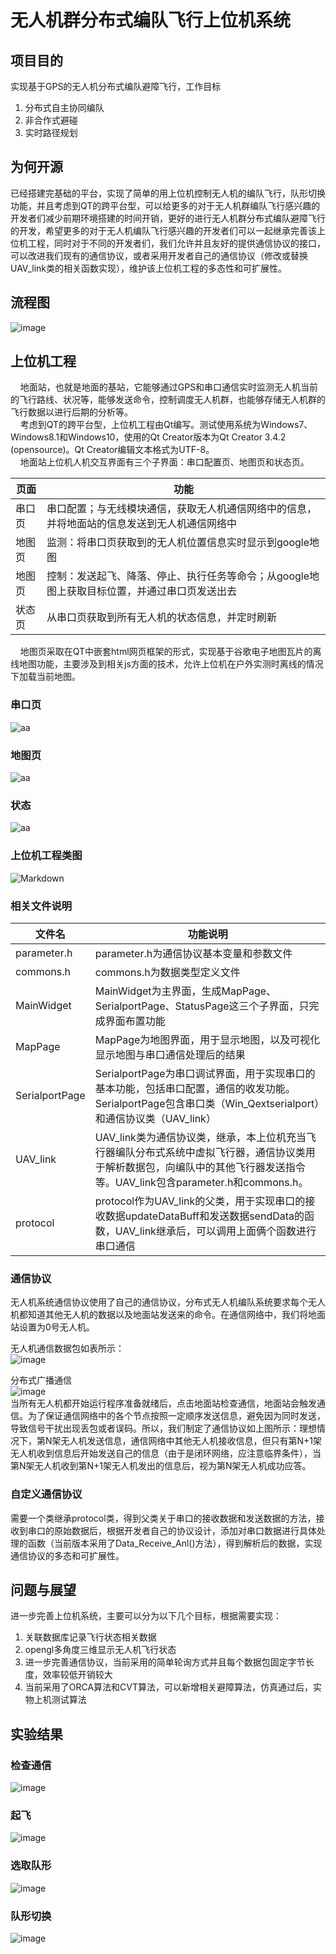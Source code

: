 # 无人机群分布式编队飞行上位机系统    
## 项目目的
实现基于GPS的无人机分布式编队避障飞行，工作目标
1. 分布式自主协同编队
2. 非合作式避碰
3. 实时路径规划  
## 为何开源
已经搭建完基础的平台，实现了简单的用上位机控制无人机的编队飞行，队形切换功能，并且考虑到QT的跨平台型，可以给更多的对于无人机群编队飞行感兴趣的开发者们减少前期环境搭建的时间开销，更好的进行无人机群分布式编队避障飞行的开发，希望更多的对于无人机编队飞行感兴趣的开发者们可以一起继承完善该上位机工程，同时对于不同的开发者们，我们允许并且友好的提供通信协议的接口，可以改进我们现有的通信协议，或者采用开发者自己的通信协议（修改或替换UAV_link类的相关函数实现），维护该上位机工程的多态性和可扩展性。
## 流程图
![image](http://ww4.sinaimg.cn/large/006HJ39wgy1ffu7cq4m39j30ia0lf74x.jpg)
## 上位机工程
&nbsp;&nbsp;&nbsp;&nbsp;地面站，也就是地面的基站，它能够通过GPS和串口通信实时监测无人机当前的飞行路线、状况等，能够发送命令，控制调度无人机群，也能够存储无人机群的飞行数据以进行后期的分析等。  
&nbsp;&nbsp;&nbsp;&nbsp;考虑到QT的跨平台型，上位机工程由Qt编写。测试使用系统为Windows7、Windows8.1和Windows10，使用的Qt  Creator版本为Qt Creator 3.4.2 (opensource)。Qt Creator编辑文本格式为UTF-8。  
&nbsp;&nbsp;&nbsp;&nbsp;地面站上位机人机交互界面有三个子界面：串口配置页、地图页和状态页。  



页面| 功能
---|---
串口页| 串口配置；与无线模块通信，获取无人机通信网络中的信息，并将地面站的信息发送到无人机通信网络中
地图页| 监测：将串口页获取到的无人机位置信息实时显示到google地图  
地图页|控制：发送起飞、降落、停止、执行任务等命令；从google地图上获取目标位置，并通过串口页发送出去
状态页| 从串口页获取到所有无人机的状态信息，并定时刷新
&nbsp;&nbsp;&nbsp;&nbsp;地图页采取在QT中嵌套html网页框架的形式，实现基于谷歌电子地图瓦片的离线地图功能，主要涉及到相关js方面的技术，允许上位机在户外实测时离线的情况下加载当前地图。  

### 串口页
![aa](http://ww1.sinaimg.cn/large/006HJ39wgy1fftd1pvgs6j30r40hqwg1.jpg)
### 地图页
![aa](http://ww1.sinaimg.cn/large/006HJ39wgy1ffu73fz8iqj30w60k3dhp.jpg)
### 状态
![aa](http://ww3.sinaimg.cn/large/006HJ39wgy1fftd24c61dj30r40hq763.jpg)

### 上位机工程类图
![Markdown](http://ww4.sinaimg.cn/large/006HJ39wgy1ffu4drmhh6j30up04bt8n.jpg)  

### 相关文件说明

文件名 | 功能说明
---|---
parameter.h | parameter.h为通信协议基本变量和参数文件
commons.h | commons.h为数据类型定义文件
MainWidget | MainWidget为主界面，生成MapPage、SerialportPage、StatusPage这三个子界面，只完成界面布置功能
MapPage | MapPage为地图界面，用于显示地图，以及可视化显示地图与串口通信处理后的结果
SerialportPage | SerialportPage为串口调试界面，用于实现串口的基本功能，包括串口配置，通信的收发功能。SerialportPage包含串口类（Win_Qextserialport）和通信协议类（UAV_link）
UAV_link |UAV_link类为通信协议类，继承，本上位机充当飞行器编队分布式系统中虚拟飞行器，通信协议类用于解析数据包，向编队中的其他飞行器发送指令等。UAV_link包含parameter.h和commons.h。
protocol | protocol作为UAV_link的父类，用于实现串口的接收数据updateDataBuff和发送数据sendData的函数，UAV_link继承后，可以调用上面俩个函数进行串口通信
### 通信协议
无人机系统通信协议使用了自己的通信协议，分布式无人机编队系统要求每个无人机都知道其他无人机的数据以及地面站发送来的命令。在通信网络中，我们将地面站设置为0号无人机。  

无人机通信数据包如表所示：  
![image](http://ww1.sinaimg.cn/large/006HJ39wgy1ffu63a0bozj30j103n3yg.jpg)  

分布式广播通信  
![image](http://ww1.sinaimg.cn/large/006HJ39wgy1ffu67kv5xrj30gf0e7mxm.jpg)  
当所有无人机都开始运行程序准备就绪后，点击地面站检查通信，地面站会触发通信。为了保证通信网络中的各个节点按照一定顺序发送信息，避免因为同时发送，导致信号干扰出现丢包或者误码。所以，我们制定了通信协议如上图所示：理想情况下，第N架无人机发送信息，通信网络中其他无人机接收信息，但只有第N+1架无人机收到信息后开始发送自己的信息（由于是闭环网络，应注意临界条件），当第N架无人机收到第N+1架无人机发出的信息后，视为第N架无人机成功应答。

### 自定义通信协议
需要一个类继承protocol类，得到父类关于串口的接收数据和发送数据的方法，接收到串口的原始数据后，根据开发者自己的协议设计，添加对串口数据进行具体处理的函数（当前版本采用了Data_Receive_Anl()方法），得到解析后的数据，实现通信协议的多态和可扩展性。

## 问题与展望
进一步完善上位机系统，主要可以分为以下几个目标，根据需要实现：
1. 关联数据库记录飞行状态相关数据
2. opengl多角度三维显示无人机飞行状态
3. 进一步完善通信协议，当前采用的简单轮询方式并且每个数据包固定字节长度，效率较低开销较大
4. 当前采用了ORCA算法和CVT算法，可以新增相关避障算法，仿真通过后，实物上机测试算法
##  实验结果
### 检查通信
![image](http://ww3.sinaimg.cn/large/006HJ39wgy1ffu7q7hzpgj30gi0bf438.jpg)
### 起飞
![image](http://ww3.sinaimg.cn/large/006HJ39wgy1ffu7qr34fcj30f708btam.jpg)
### 选取队形
![image](http://ww4.sinaimg.cn/large/006HJ39wgy1ffu7rfr0lgj30c80aot9u.jpg)
### 队形切换
![image](http://ww2.sinaimg.cn/large/006HJ39wgy1ffu7s02ml9j30kn0b9q4p.jpg)